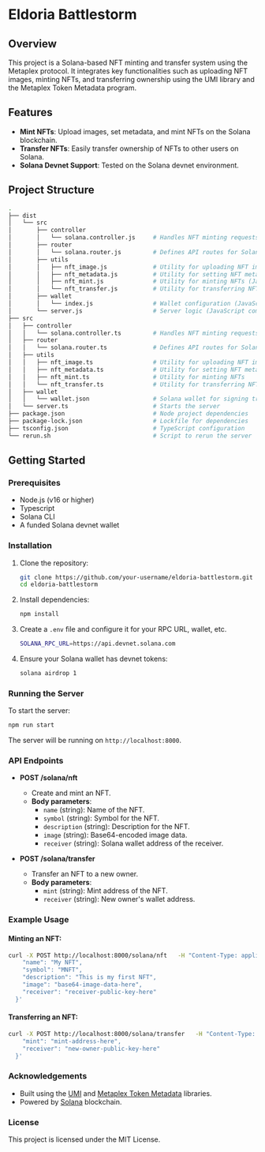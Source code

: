 
# Eldoria Battlestorm

## Overview
This project is a Solana-based NFT minting and transfer system using the Metaplex protocol. It integrates key functionalities such as uploading NFT images, minting NFTs, and transferring ownership using the UMI library and the Metaplex Token Metadata program.

## Features
- **Mint NFTs**: Upload images, set metadata, and mint NFTs on the Solana blockchain.
- **Transfer NFTs**: Easily transfer ownership of NFTs to other users on Solana.
- **Solana Devnet Support**: Tested on the Solana devnet environment.

## Project Structure
```bash
.
├── dist
│   └── src
│       ├── controller
│       │   └── solana.controller.js     # Handles NFT minting requests (JavaScript compiled)
│       ├── router
│       │   └── solana.router.js         # Defines API routes for Solana interaction (JavaScript compiled)
│       ├── utils
│       │   ├── nft_image.js             # Utility for uploading NFT images (JavaScript compiled)
│       │   ├── nft_metadata.js          # Utility for setting NFT metadata (JavaScript compiled)
│       │   ├── nft_mint.js              # Utility for minting NFTs (JavaScript compiled)
│       │   └── nft_transfer.js          # Utility for transferring NFTs (JavaScript compiled)
│       ├── wallet
│       │   └── index.js                 # Wallet configuration (JavaScript compiled)
│       └── server.js                    # Server logic (JavaScript compiled)
├── src
│   ├── controller
│   │   └── solana.controller.ts         # Handles NFT minting requests
│   ├── router
│   │   └── solana.router.ts             # Defines API routes for Solana interaction
│   ├── utils
│   │   ├── nft_image.ts                 # Utility for uploading NFT images
│   │   ├── nft_metadata.ts              # Utility for setting NFT metadata
│   │   ├── nft_mint.ts                  # Utility for minting NFTs
│   │   └── nft_transfer.ts              # Utility for transferring NFTs
│   ├── wallet
│   │   └── wallet.json                  # Solana wallet for signing transactions
│   └── server.ts                        # Starts the server
├── package.json                         # Node project dependencies
├── package-lock.json                    # Lockfile for dependencies
├── tsconfig.json                        # TypeScript configuration
└── rerun.sh                             # Script to rerun the server
```

## Getting Started

### Prerequisites
- Node.js (v16 or higher)
- Typescript
- Solana CLI
- A funded Solana devnet wallet

### Installation
1. Clone the repository:
    ```bash
    git clone https://github.com/your-username/eldoria-battlestorm.git
    cd eldoria-battlestorm
    ```

2. Install dependencies:
    ```bash
    npm install
    ```

3. Create a `.env` file and configure it for your RPC URL, wallet, etc.
    ```bash
    SOLANA_RPC_URL=https://api.devnet.solana.com
    ```

4. Ensure your Solana wallet has devnet tokens:
    ```bash
    solana airdrop 1
    ```

### Running the Server
To start the server:
```bash
npm run start
```

The server will be running on `http://localhost:8000`.

### API Endpoints

- **POST /solana/nft**
  - Create and mint an NFT.
  - **Body parameters**:
    - `name` (string): Name of the NFT.
    - `symbol` (string): Symbol for the NFT.
    - `description` (string): Description for the NFT.
    - `image` (string): Base64-encoded image data.
    - `receiver` (string): Solana wallet address of the receiver.

- **POST /solana/transfer**
  - Transfer an NFT to a new owner.
  - **Body parameters**:
    - `mint` (string): Mint address of the NFT.
    - `receiver` (string): New owner's wallet address.

### Example Usage

#### Minting an NFT:
```bash
curl -X POST http://localhost:8000/solana/nft   -H "Content-Type: application/json"   -d '{
    "name": "My NFT",
    "symbol": "MNFT",
    "description": "This is my first NFT",
    "image": "base64-image-data-here",
    "receiver": "receiver-public-key-here"
  }'
```

#### Transferring an NFT:
```bash
curl -X POST http://localhost:8000/solana/transfer   -H "Content-Type: application/json"   -d '{
    "mint": "mint-address-here",
    "receiver": "new-owner-public-key-here"
  }'
```

### Acknowledgements
- Built using the [UMI](https://github.com/metaplex-foundation/umi) and [Metaplex Token Metadata](https://github.com/metaplex-foundation/metaplex-program-library/tree/master/token-metadata) libraries.
- Powered by [Solana](https://solana.com) blockchain.

### License
This project is licensed under the MIT License.
